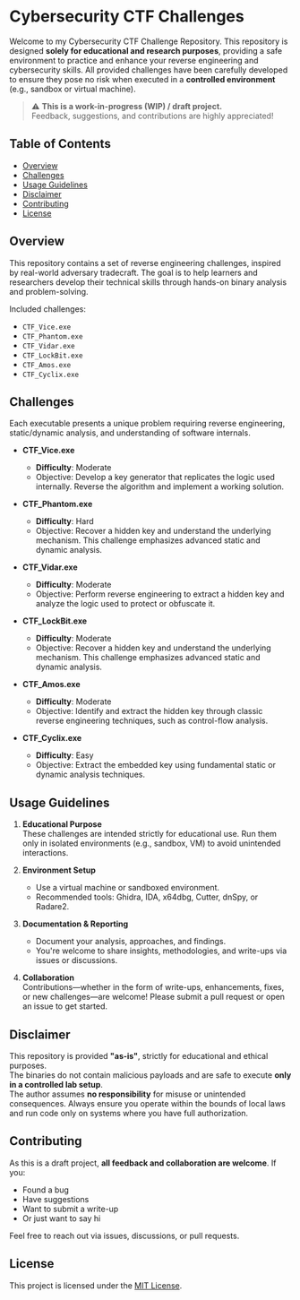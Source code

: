 # Cybersecurity CTF Challenges

Welcome to my Cybersecurity CTF Challenge Repository. This repository is designed **solely for educational and research purposes**, providing a safe environment to practice and enhance your reverse engineering and cybersecurity skills. All provided challenges have been carefully developed to ensure they pose no risk when executed in a **controlled environment** (e.g., sandbox or virtual machine).

> ⚠️ **This is a work-in-progress (WIP) / draft project.**  
> Feedback, suggestions, and contributions are highly appreciated!

## Table of Contents
- [Overview](#overview)
- [Challenges](#challenges)
- [Usage Guidelines](#usage-guidelines)
- [Disclaimer](#disclaimer)
- [Contributing](#contributing)
- [License](#license)

## Overview

This repository contains a set of reverse engineering challenges, inspired by real-world adversary tradecraft. The goal is to help learners and researchers develop their technical skills through hands-on binary analysis and problem-solving.

Included challenges:
- `CTF_Vice.exe`
- `CTF_Phantom.exe`
- `CTF_Vidar.exe`
- `CTF_LockBit.exe`
- `CTF_Amos.exe`
- `CTF_Cyclix.exe`

## Challenges

Each executable presents a unique problem requiring reverse engineering, static/dynamic analysis, and understanding of software internals.

- **CTF_Vice.exe**
  - **Difficulty**: Moderate  
  - Objective: Develop a key generator that replicates the logic used internally. Reverse the algorithm and implement a working solution.

- **CTF_Phantom.exe**  
  - **Difficulty**: Hard  
  - Objective: Recover a hidden key and understand the underlying mechanism. This challenge emphasizes advanced static and dynamic analysis.

- **CTF_Vidar.exe** 
  - **Difficulty**: Moderate  
  - Objective: Perform reverse engineering to extract a hidden key and analyze the logic used to protect or obfuscate it.

- **CTF_LockBit.exe**  
  - **Difficulty**: Moderate  
  - Objective: Recover a hidden key and understand the underlying mechanism. This challenge emphasizes advanced static and dynamic analysis.

- **CTF_Amos.exe**  
  - **Difficulty**: Moderate  
  - Objective: Identify and extract the hidden key through classic reverse engineering techniques, such as control-flow analysis.

- **CTF_Cyclix.exe** 
  - **Difficulty**: Easy  
  - Objective: Extract the embedded key using fundamental static or dynamic analysis techniques.

## Usage Guidelines

1. **Educational Purpose**  
   These challenges are intended strictly for educational use. Run them only in isolated environments (e.g., sandbox, VM) to avoid unintended interactions.

2. **Environment Setup**  
   - Use a virtual machine or sandboxed environment.
   - Recommended tools: Ghidra, IDA, x64dbg, Cutter, dnSpy, or Radare2.

3. **Documentation & Reporting**  
   - Document your analysis, approaches, and findings.
   - You're welcome to share insights, methodologies, and write-ups via issues or discussions.

4. **Collaboration**  
   Contributions—whether in the form of write-ups, enhancements, fixes, or new challenges—are welcome! Please submit a pull request or open an issue to get started.

## Disclaimer

This repository is provided **"as-is"**, strictly for educational and ethical purposes.  
The binaries do not contain malicious payloads and are safe to execute **only in a controlled lab setup**.  
The author assumes **no responsibility** for misuse or unintended consequences. Always ensure you operate within the bounds of local laws and run code only on systems where you have full authorization.

## Contributing

As this is a draft project, **all feedback and collaboration are welcome**. If you:
- Found a bug
- Have suggestions
- Want to submit a write-up
- Or just want to say hi

Feel free to reach out via issues, discussions, or pull requests.

## License

This project is licensed under the [MIT License](LICENSE).
